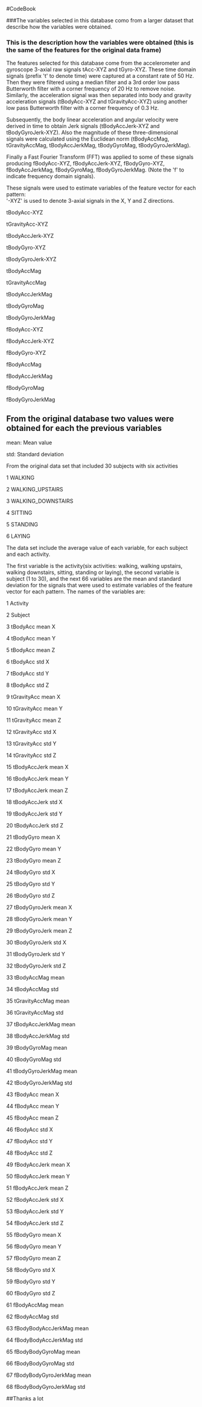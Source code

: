 #CodeBook

###The variables selected in this database como from a larger dataset that describe how the variables were obtained.

### This is the description how the variables were obtained (this is the same of the features for the original data frame)

The features selected for this database come from the accelerometer and gyroscope 3-axial raw signals tAcc-XYZ and tGyro-XYZ. These time domain signals (prefix 't' to denote time) were captured at a constant rate of 50 Hz. Then they were filtered using a median filter and a 3rd order low pass Butterworth filter with a corner frequency of 20 Hz to remove noise. Similarly, the acceleration signal was then separated into body and gravity acceleration signals (tBodyAcc-XYZ and tGravityAcc-XYZ) using another low pass Butterworth filter with a corner frequency of 0.3 Hz. 

Subsequently, the body linear acceleration and angular velocity were derived in time to obtain Jerk signals (tBodyAccJerk-XYZ and tBodyGyroJerk-XYZ). Also the magnitude of these three-dimensional signals were calculated using the Euclidean norm (tBodyAccMag, tGravityAccMag, tBodyAccJerkMag, tBodyGyroMag, tBodyGyroJerkMag). 

Finally a Fast Fourier Transform (FFT) was applied to some of these signals producing fBodyAcc-XYZ, fBodyAccJerk-XYZ, fBodyGyro-XYZ, fBodyAccJerkMag, fBodyGyroMag, fBodyGyroJerkMag. (Note the 'f' to indicate frequency domain signals). 

These signals were used to estimate variables of the feature vector for each pattern:  
'-XYZ' is used to denote 3-axial signals in the X, Y and Z directions.

tBodyAcc-XYZ

tGravityAcc-XYZ

tBodyAccJerk-XYZ

tBodyGyro-XYZ

tBodyGyroJerk-XYZ

tBodyAccMag

tGravityAccMag

tBodyAccJerkMag

tBodyGyroMag

tBodyGyroJerkMag

fBodyAcc-XYZ

fBodyAccJerk-XYZ

fBodyGyro-XYZ

fBodyAccMag

fBodyAccJerkMag

fBodyGyroMag

fBodyGyroJerkMag 

## From the original database two values were obtained for each the previous variables

mean: Mean value

std: Standard deviation

From the original data set that included 30 subjects with six activities 

1 WALKING

2 WALKING_UPSTAIRS

3 WALKING_DOWNSTAIRS

4 SITTING

5 STANDING

6 LAYING

The data set include the average value of each variable, for each subject and each activity.

The first variable is the activity(six activities: walking, walking upstairs, walking downstairs, sitting, standing or laying), the second variable is subject (1 to 30), and the next 66 variables are the mean and standard deviation for the signals that were used to estimate variables of the feature vector for each pattern.
The names of the variables are:

1	Activity

2	Subject

3	tBodyAcc mean X

4	tBodyAcc mean Y

5	tBodyAcc mean Z

6	tBodyAcc std X

7	tBodyAcc std Y

8	tBodyAcc std Z

9	tGravityAcc mean X

10	tGravityAcc mean Y

11	tGravityAcc mean Z

12	tGravityAcc std X

13	tGravityAcc std Y

14	tGravityAcc std Z

15	tBodyAccJerk mean X

16	tBodyAccJerk mean Y

17	tBodyAccJerk mean Z

18	tBodyAccJerk std X

19	tBodyAccJerk std Y

20	tBodyAccJerk std Z

21	tBodyGyro mean X

22	tBodyGyro mean Y

23	tBodyGyro mean Z

24	tBodyGyro std X

25	tBodyGyro std Y

26	tBodyGyro std Z

27	tBodyGyroJerk mean X

28	tBodyGyroJerk mean Y

29	tBodyGyroJerk mean Z

30	tBodyGyroJerk std X

31	tBodyGyroJerk std Y

32	tBodyGyroJerk std Z

33	tBodyAccMag mean

34	tBodyAccMag std

35	tGravityAccMag mean

36	tGravityAccMag std

37	tBodyAccJerkMag mean

38	tBodyAccJerkMag std

39	tBodyGyroMag mean

40	tBodyGyroMag std

41	tBodyGyroJerkMag mean

42	tBodyGyroJerkMag std

43	fBodyAcc mean X

44	fBodyAcc mean Y

45	fBodyAcc mean Z

46	fBodyAcc std X

47	fBodyAcc std Y

48	fBodyAcc std Z

49	fBodyAccJerk mean X

50	fBodyAccJerk mean Y

51	fBodyAccJerk mean Z

52	fBodyAccJerk std X

53	fBodyAccJerk std Y

54	fBodyAccJerk std Z

55	fBodyGyro mean X

56	fBodyGyro mean Y

57	fBodyGyro mean Z

58	fBodyGyro std X

59	fBodyGyro std Y

60	fBodyGyro std Z

61	fBodyAccMag mean

62	fBodyAccMag std

63	fBodyBodyAccJerkMag mean

64	fBodyBodyAccJerkMag std

65	fBodyBodyGyroMag mean

66	fBodyBodyGyroMag std

67	fBodyBodyGyroJerkMag mean

68	fBodyBodyGyroJerkMag std

##Thanks a lot